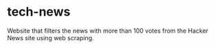 # tech-news
Website that filters the news with more than 100 votes from the Hacker News site using web scraping.
